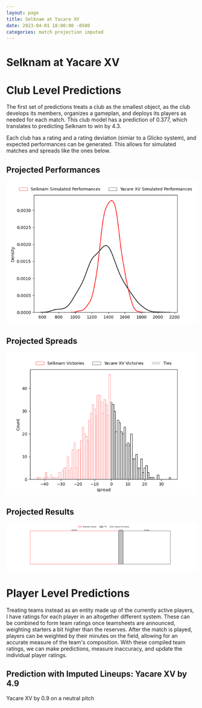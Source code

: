 ```yaml
---  
layout: page  
title: Selknam at Yacare XV  
date: 2023-04-01 18:00:00 -0500  
categories: match projection imputed  
---
```

# Selknam at Yacare XV

# Club Level Predictions


The first set of predictions treats a club as the smallest object, as the club develops its members, organizes a gameplan, and deploys its players as needed for each match. This club model has a prediction of 0.377, which translates to predicting Selknam to win by 4.3.

Each club has a rating and a rating deviation (simiar to a Glicko system), and expected performances can be generated. This allows for simulated matches and spreads like the ones below.
## Projected Performances


![Projected Performances](plots/performances_2023-04-01-YacareXV-Selknam.png)
## Projected Spreads


![Projected Spreads](plots/spreads_2023-04-01-YacareXV-Selknam.png)
## Projected Results


![Projected Results](plots/resultbar_2023-04-01-YacareXV-Selknam.png)
# Player Level Predictions


Treating teams instead as an entity made up of the currently active players, I have ratings for each player in an altogether different system. These can be combined to form team ratings once teamsheets are announced, weighting starters a bit higher than the reserves. After the match is played, players can be weighted by their minutes on the field, allowing for an accurate measure of the team's composition. With these compiled team ratings, we can make predictions, measure inaccuracy, and update the individual player ratings.
## Prediction with Imputed Lineups: Yacare XV by 4.9


Yacare XV by 0.9 on a neutral pitch


